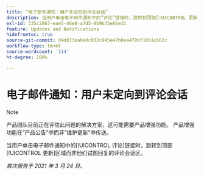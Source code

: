 ```yaml
---
title: “电子邮件通知：用户未定向到评论会话”
description: 当用户单击电子邮件通知中的“评论”链接时，跳转到顶部[!UICONTROL 更新]区域而非他们试图回复的评论会话区。
exl-id: 335c2867-eae5-46e8-a7d5-8b9b35e66e31
feature: Updates and Notifications
hidefromtoc: true
source-git-commit: d4dd73ea9edc802c945ee7b8aa478bf18b1c662c
workflow-type: tm+mt
source-wordcount: '114'
ht-degree: 100%

---
```


# 电子邮件通知：用户未定向到评论会话

<!--Article created by request-->

>[!NOTE]
>
>产品团队目前正在评估此问题的解决方案，这可能需要产品增强功能。 产品增强功能在“产品公告”中而非“维护更新”中传送。

当用户单击电子邮件通知中的[!UICONTROL 评论]链接时，跳转到顶部[!UICONTROL 更新]区域而非他们试图回复的评论会话区。

_首次报告于 2021 年 3 月 24 日。_
